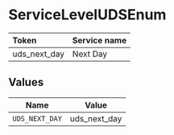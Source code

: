 # ServiceLevelUDSEnum

|Token | Service name|
|:---|:---|
| uds_next_day | Next Day|



## Values

| Name           | Value          |
| -------------- | -------------- |
| `UDS_NEXT_DAY` | uds_next_day   |